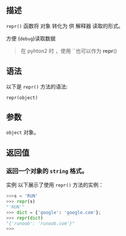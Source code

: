 ## 描述
`repr()` 函数将 对象 转化为 供 解释器 读取的形式。

方便 (`debug`)读取数据
> 在 pyhton2 时 ，使用 ``也可以作为 __repr__()

## 语法
以下是 `repr()` 方法的语法:

`repr(object)`

## 参数

`object`   对象。

## 返回值

### 返回一个对象的 `string` 格式。

实例
以下展示了使用 `repr()` 方法的实例：

```python
>>>s = 'RUN'
>>> repr(s)
"'RUN'"
>>> dict = {'google': 'google.com'};
>>> repr(dict)
"{'runoob': 'runoob.com'}"
>>>
```